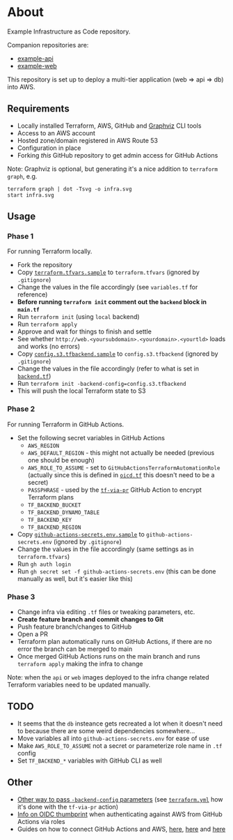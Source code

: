 # About

Example Infrastructure as Code repository.

Companion repositories are:
- [example-api](https://github.com/kohanyirobert/example-api)
- [example-web](https://github.com/kohanyirobert/example-web)

This repository is set up to deploy a multi-tier application (web => api => db) into AWS.

## Requirements

- Locally installed Terraform, AWS, GitHub and [Graphviz](https://graphviz.org/) CLI tools
- Access to an AWS account
- Hosted zone/domain registered in AWS Route 53
- Configuration in place
- Forking *this* GitHub repository to get admin access for GitHub Actions

Note: Graphviz is optional, but generating it's a nice addition to `terraform graph`, e.g.

```
terraform graph | dot -Tsvg -o infra.svg
start infra.svg
```

## Usage

### Phase 1

For running Terraform locally.

- Fork the repository
- Copy [`terraform.tfvars.sample`](terraform.tfvars.sample) to `terraform.tfvars` (ignored by `.gitignore`)
- Change the values in the file accordingly (see `variables.tf` for reference)
- **Before running `terraform init` comment out the `backend` block in `main.tf`**
- Run `terraform init` (using `local` backend)
- Run `terraform apply`
- Approve and wait for things to finish and settle
- See whether `http://web.<yoursubdomain>.<yourdomain>.<yourtld>` loads and works (no errors)
- Copy [`config.s3.tfbackend.sample`](config.s3.tfbackend.sample) to `config.s3.tfbackend` (ignored by `.gitignore`)
- Change the values in the file accordingly (refer to what is set in [`backend.tf`](backend.tf))
- Run `terraform init -backend-config=config.s3.tfbackend`
- This will push the local Terraform state to S3

### Phase 2

For running Terraform in GitHub Actions.

- Set the following secret variables in GitHub Actions
  - `AWS_REGION`
  - `AWS_DEFAULT_REGION` - this might not actually be needed (previous one should be enough)
  - `AWS_ROLE_TO_ASSUME` - set to `GitHubActionsTerraformAutomationRole` (actually since this is defined in [`oicd.tf`](oicd.tf) this doesn't need to be a secret)
  - `PASSPHRASE` - used by the [`tf-via-pr`](https://github.com/DevSecTop/TF-via-PR) GitHub Action to encrypt Terraform plans
  - `TF_BACKEND_BUCKET`
  - `TF_BACKEND_DYNAMO_TABLE`
  - `TF_BACKEND_KEY`
  - `TF_BACKEND_REGION`
- Copy [`github-actions-secrets.env.sample`](github-actions-secrets.env.sample) to `github-actions-secrets.env` (ignored by `.gitignore`)
- Change the values in the file accordingly (same settings as in `terraform.tfvars`)
- Run `gh auth login`
- Run `gh secret set -f github-actions-secrets.env` (this can be done manually as well, but it's easier like this)

### Phase 3

- Change infra via editing `.tf` files or tweaking parameters, etc.
- **Create feature branch and commit changes to Git**
- Push feature branch/changes to GitHub
- Open a PR
- Terraform plan automatically runs on GitHub Actions, if there are no error the branch can be merged to main
- Once merged GitHub Actions runs on the main branch and runs `terraform apply` making the infra to change

Note: when the `api` or `web` images deployed to the infra change related Terraform variables need to be updated manually.

## TODO

- It seems that the `db` insteance gets recreated a lot when it doesn't need to because there are some weird dependencies somewhere...
- Move variables all into `github-actions-secrets.env` for ease of use
- Make `AWS_ROLE_TO_ASSUME` not a secret or parameterize role name in `.tf` config
- Set `TF_BACKEND_*` variables with GitHub CLI as well

## Other

- [Other way to pass `-backend-config` parameters](https://developer.hashicorp.com/terraform/language/backend#command-line-key-value-pairs) (see [`terraform.yml`](.github/workflows/terraform.yml) how it's done with the `tf-via-pr` action)
- [Info on OIDC thumbprint](https://github.com/aws-actions/configure-aws-credentials?tab=readme-ov-file#configuring-iam-to-trust-github) when authenticating against AWS from GitHub Actions via roles
- Guides on how to connect GitHub Actions and AWS, [here](https://docs.github.com/en/actions/security-for-github-actions/security-hardening-your-deployments/configuring-openid-connect-in-amazon-web-services), [here](https://aws.amazon.com/blogs/security/use-iam-roles-to-connect-github-actions-to-actions-in-aws/) and [here](https://docs.aws.amazon.com/IAM/latest/UserGuide/id_roles_create_for-idp_oidc.html#idp_oidc_Create_GitHub)
